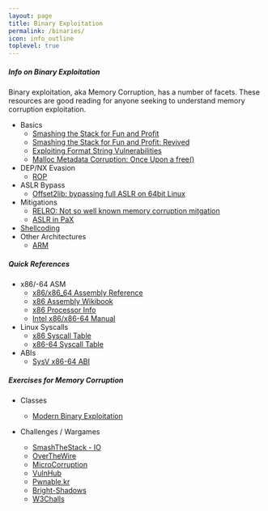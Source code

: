 ```yaml
---
layout: page
title: Binary Exploitation
permalink: /binaries/
icon: info_outline
toplevel: true
---
```


##### Info on Binary Exploitation #####

Binary exploitation, aka Memory Corruption, has a number of facets.  These
resources are good reading for anyone seeking to understand memory corruption
exploitation.


* Basics
  * [Smashing the Stack for Fun and Profit](http://insecure.org/stf/smashstack.html)
  * [Smashing the Stack for Fun and Profit: Revived](https://avicoder.me/2016/02/01/smashsatck-revived/)
  * [Exploiting Format String Vulnerabilities](http://julianor.tripod.com/bc/formatstring-1.2.pdf)
  * [Malloc Metadata Corruption: Once Upon a free()](http://phrack.org/issues/57/9.html)
* DEP/NX Evasion
  * [ROP](/binaries/rop.html)
* ASLR Bypass
  * [Offset2lib: bypassing full ASLR on 64bit Linux](http://cybersecurity.upv.es/attacks/offset2lib/offset2lib.html)
* Mitigations
  * [RELRO: Not so well known memory corruption mitgation](http://tk-blog.blogspot.com/2009/02/relro-not-so-well-known-memory.html)
  * [ASLR in PaX](https://pax.grsecurity.net/docs/aslr.txt)
* [Shellcoding](/binaries/shellcoding.html)
* Other Architectures
  * [ARM](/binaries/arm.html)

##### Quick References #####

* x86/-64 ASM
  * [x86/x86_64 Assembly Reference](http://ref.x86asm.net/)
  * [x86 Assembly Wikibook](https://en.wikibooks.org/wiki/X86_Assembly)
  * [x86 Processor Info](http://sandpile.org/)
  * [Intel x86/x86-64 Manual](https://www-ssl.intel.com/content/dam/www/public/us/en/documents/manuals/64-ia-32-architectures-software-developer-manual-325462.pdf)
* Linux Syscalls
  * [x86 Syscall Table](http://docs.cs.up.ac.za/programming/asm/derick_tut/syscalls.html)
  * [x86-64 Syscall Table](http://blog.rchapman.org/post/36801038863/linux-system-call-table-for-x86-64)
* ABIs
  * [SysV x86-64 ABI](http://www.x86-64.org/documentation/abi.pdf)


##### Exercises for Memory Corruption #####

* Classes
  * [Modern Binary Exploitation](https://github.com/RPISEC/MBE)

* Challenges / Wargames
  * [SmashTheStack - IO](http://io.netgarage.org/)
  * [OverTheWire](http://overthewire.org/wargames/)
  * [MicroCorruption](https://microcorruption.com/)
  * [VulnHub](https://www.vulnhub.com/)
  * [Pwnable.kr](http://pwnable.kr/)
  * [Bright-Shadows](http://bright-shadows.net/)
  * [W3Challs](https://w3challs.com/)

